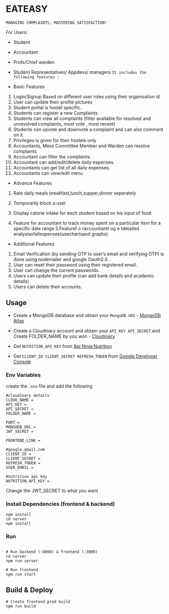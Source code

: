 # EATEASY

`MANAGING COMPLAINTS, MASTERING SATISFACTION!`

For Users:

- Student
- Accountant
- Profs/Chief warden
- Student Representatives/ Appdevs/
  managers
  `It includes the following features :`

- Basic Features

1.  Login/Signup Based on different user roles using their organisation id
2.  User can update their profile pictures
3.  Student portal is hostel specific.
4.  Students can register a new Complaints.
5.  Students can view all complaints (filter available for resolved and unresolved complaints, most vote , most recent)
6.  Students can upvote and downvote a complaint and can also comment on it.
7.  Privileges is given for their hostels only
8.  Accountants, Mess Committee Member and Warden can resolve complaints
9.  Accountant can filter the complaints
10. Accountant can add/edit/delete daily expenses.
11. Accountants can get list of all daily expenses.
12. Accountants can view/edit menu

- Advance Features

1. Rate daily meals breakfast,lunch,supper,dinner seperately
2. Temporarily block a user

3. Display calorie intake for each student based on his input of food.
4. Feature for accountant to track money spent on a particular item for a specific date range
   5.Featuref o raccountantt og e tdetailed analysisofallexpenses(usechartsand
   graphs)

- Additional Features

1. Email Verification (by sending OTP to user’s email and verifying OTP) is done using nodemailer and google Oauth2.0 .
2. User can reset their password using their registered email.
3. User can change the current passwords.
4. Users can update their profile (can add bank details and academic details)
5. Users can delete their accounts.

## Usage

- Create a MongoDB database and obtain your `MongoDB URI` - [MongoDB Atlas](https://www.mongodb.com/cloud/atlas/register)
- Create a Cloudinary account and obtain your `API_KEY API_SECRET` and Create FOLDER_NAME by you won - [Cloudinary](https://cloudinary.com/)

- Get `NUTRITION_API_KEY`
  from [Api Ninja Nutrition](https://api-ninjas.com/api/nutrition)

- Get `CLIENT_ID CLIENT_SECRET REFRESH_TOKEN`
  from [Google Developer Console](https://console.cloud.google.com/welcome?project=eateasy-405214)

### Env Variables

create the `.env` file and add the following

```
#cloudinary details
CLOUD_NAME =
API_KEY =
API_SECRET =
FOLDER_NAME =

PORT =
MONGODB_URL =
JWT_SECRET =

FRONTEND_LINK =

#google.gmail.com
CLIENT_ID =
CLIENT_SECRET =
REFRESH_TOKEN =
USER_EMAIL =

#nutrition api key
NUTRITION_API_KEY =
```

Change the JWT_SECRET to what you want

### Install Dependencies (frontend & backend)

```
npm install
cd server
npm install
```

### Run

```

# Run backend (:4000) & frontend (:3000)
cd server
npm run server

# Run frontend
npm run start
```

## Build & Deploy

```
# Create frontend prod build
npm run build
```
